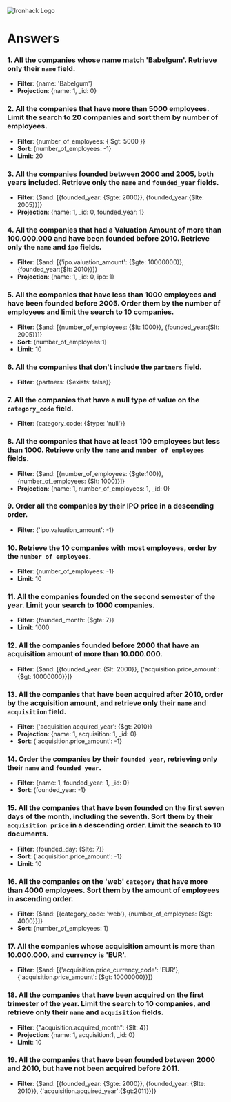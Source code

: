 ![Ironhack Logo](https://i.imgur.com/1QgrNNw.png)

# Answers

### 1. All the companies whose name match 'Babelgum'. Retrieve only their `name` field.

- **Filter**: {name: 'Babelgum'}
- **Projection**: {name: 1, \_id: 0}

### 2. All the companies that have more than 5000 employees. Limit the search to 20 companies and sort them by **number of employees**.

- **Filter**: {number_of_employees: { $gt: 5000 }}
- **Sort**: {number_of_employees: -1}
- **Limit**: 20

### 3. All the companies founded between 2000 and 2005, both years included. Retrieve only the `name` and `founded_year` fields.

- **Filter**: {$and: [{founded_year: {$gte: 2000}}, {founded_year:{$lte: 2005}}]}
- **Projection**: {name: 1, \_id: 0, founded_year: 1}

### 4. All the companies that had a Valuation Amount of more than 100.000.000 and have been founded before 2010. Retrieve only the `name` and `ipo` fields.

- **Filter**: {$and: [{'ipo.valuation_amount': {$gte: 10000000}}, {founded_year:{$lt: 2010}}]}
- **Projection**: {name: 1, \_id: 0, ipo: 1}

### 5. All the companies that have less than 1000 employees and have been founded before 2005. Order them by the number of employees and limit the search to 10 companies.

- **Filter**: {$and: [{number_of_employees: {$lt: 1000}}, {founded_year:{$lt: 2005}}]}
- **Sort**: {number_of_employees:1}
- **Limit**: 10

### 6. All the companies that don't include the `partners` field.

- **Filter**: {partners: {$exists: false}}

### 7. All the companies that have a null type of value on the `category_code` field.

- **Filter**: {category_code: {$type: 'null'}}

### 8. All the companies that have at least 100 employees but less than 1000. Retrieve only the `name` and `number of employees` fields.

- **Filter**: {$and: [{number_of_employees: {$gte:100}}, {number_of_employees: {$lt: 1000}}]}
- **Projection**: {name: 1, number_of_employees: 1, \_id: 0}

### 9. Order all the companies by their IPO price in a descending order.

- **Filter**: {'ipo.valuation_amount': -1}

### 10. Retrieve the 10 companies with most employees, order by the `number of employees`.

- **Filter**: {number_of_employees: -1}
- **Limit**: 10

### 11. All the companies founded on the second semester of the year. Limit your search to 1000 companies.

- **Filter**: {founded_month: {$gte: 7}}
- **Limit**: 1000

### 12. All the companies founded before 2000 that have an acquisition amount of more than 10.000.000.

- **Filter**: {$and: [{founded_year: {$lt: 2000}}, {'acquisition.price_amount': {$gt: 10000000}}]}

### 13. All the companies that have been acquired after 2010, order by the acquisition amount, and retrieve only their `name` and `acquisition` field.

- **Filter**: {'acquisition.acquired_year': {$gt: 2010}}
- **Projection**: {name: 1, acquisition: 1, \_id: 0}
- **Sort**: {'acquisition.price_amount': -1}

### 14. Order the companies by their `founded year`, retrieving only their `name` and `founded year`.

- **Filter**: {name: 1, founded_year: 1, \_id: 0}
- **Sort**: {founded_year: -1}

### 15. All the companies that have been founded on the first seven days of the month, including the seventh. Sort them by their `acquisition price` in a descending order. Limit the search to 10 documents.

- **Filter**: {founded_day: {$lte: 7}}
- **Sort**: {'acquisition.price_amount': -1}
- **Limit**: 10

### 16. All the companies on the 'web' `category` that have more than 4000 employees. Sort them by the amount of employees in ascending order.

- **Filter**: {$and: [{category_code: 'web'}, {number_of_employees: {$gt: 4000}}]}
- **Sort**: {number_of_employees: 1}

### 17. All the companies whose acquisition amount is more than 10.000.000, and currency is 'EUR'.

- **Filter**: {$and: [{'acquisition.price_currency_code': 'EUR'}, {'acquisition.price_amount': {$gt: 10000000}}]}

### 18. All the companies that have been acquired on the first trimester of the year. Limit the search to 10 companies, and retrieve only their `name` and `acquisition` fields.

- **Filter**: {"acquisition.acquired_month": {$lt: 4}}
- **Projection**: {name: 1, acquisition:1, \_id: 0}
- **Limit**: 10

### 19. All the companies that have been founded between 2000 and 2010, but have not been acquired before 2011.

- **Filter**: {$and: [{founded_year: {$gte: 2000}}, {founded_year: {$lte: 2010}}, {'acquisition.acquired_year':{$gt:2011}}]}
